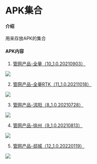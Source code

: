 # APK集合

#### 介绍
用来存放APK的集合


#### APK内容

1.  [管网产品-全量（10_1.0.20210903）](https://ghproxy.com/https://raw.githubusercontent.com/houlian0/apk-set/master/GwFrame_all_mini.apk)

![](https://ghproxy.com/https://raw.githubusercontent.com/houlian0/apk-set/master/GwFrame_all.png)


2.  [管网产品-全量RTK（11_1.0.20211018）](https://ghproxy.com/https://raw.githubusercontent.com/houlian0/apk-set/master/GwFrame_all_rtk.apk)

![](https://ghproxy.com/https://raw.githubusercontent.com/houlian0/apk-set/master/GwFrame_all_rtk.png)


3.  [管网产品-沭阳（8_1.0.20210728）](https://ghproxy.com/https://raw.githubusercontent.com/houlian0/apk-set/master/GwFrame_shuyang_mini.apk)

![](https://ghproxy.com/https://raw.githubusercontent.com/houlian0/apk-set/master/GwFrame_shuyang_mini.png)


4.  [管网产品-徐州（9_1.0.20210813）](https://ghproxy.com/https://raw.githubusercontent.com/houlian0/apk-set/master/GwFrame_xuzhou.apk)

![](https://ghproxy.com/https://raw.githubusercontent.com/houlian0/apk-set/master/GwFrame_xuzhou.png)


5.  [管网产品-郯城（12_1.0.20220119）](https://ghproxy.com/https://raw.githubusercontent.com/houlian0/apk-set/master/GwFrame_tancheng.apk)

![](https://ghproxy.com/https://raw.githubusercontent.com/houlian0/apk-set/master/GwFrame_tancheng.png)











